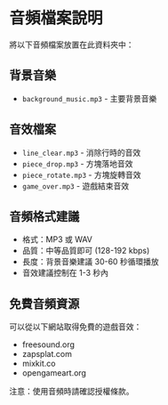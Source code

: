 # 音頻檔案說明

將以下音頻檔案放置在此資料夾中：

## 背景音樂
- `background_music.mp3` - 主要背景音樂

## 音效檔案
- `line_clear.mp3` - 消除行時的音效
- `piece_drop.mp3` - 方塊落地音效
- `piece_rotate.mp3` - 方塊旋轉音效
- `game_over.mp3` - 遊戲結束音效

## 音頻格式建議
- 格式：MP3 或 WAV
- 品質：中等品質即可 (128-192 kbps)
- 長度：背景音樂建議 30-60 秒循環播放
- 音效建議控制在 1-3 秒內

## 免費音頻資源
可以從以下網站取得免費的遊戲音效：
- freesound.org
- zapsplat.com
- mixkit.co
- opengameart.org

注意：使用音頻時請確認授權條款。